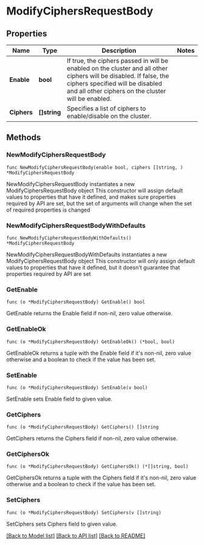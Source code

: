 # ModifyCiphersRequestBody

## Properties

Name | Type | Description | Notes
------------ | ------------- | ------------- | -------------
**Enable** | **bool** | If true, the ciphers passed in will be enabled on the cluster and all other ciphers will be disabled. If false, the ciphers specified will be disabled and all other ciphers on the cluster will be enabled. | 
**Ciphers** | **[]string** | Specifies a list of ciphers to enable/disable on the cluster. | 

## Methods

### NewModifyCiphersRequestBody

`func NewModifyCiphersRequestBody(enable bool, ciphers []string, ) *ModifyCiphersRequestBody`

NewModifyCiphersRequestBody instantiates a new ModifyCiphersRequestBody object
This constructor will assign default values to properties that have it defined,
and makes sure properties required by API are set, but the set of arguments
will change when the set of required properties is changed

### NewModifyCiphersRequestBodyWithDefaults

`func NewModifyCiphersRequestBodyWithDefaults() *ModifyCiphersRequestBody`

NewModifyCiphersRequestBodyWithDefaults instantiates a new ModifyCiphersRequestBody object
This constructor will only assign default values to properties that have it defined,
but it doesn't guarantee that properties required by API are set

### GetEnable

`func (o *ModifyCiphersRequestBody) GetEnable() bool`

GetEnable returns the Enable field if non-nil, zero value otherwise.

### GetEnableOk

`func (o *ModifyCiphersRequestBody) GetEnableOk() (*bool, bool)`

GetEnableOk returns a tuple with the Enable field if it's non-nil, zero value otherwise
and a boolean to check if the value has been set.

### SetEnable

`func (o *ModifyCiphersRequestBody) SetEnable(v bool)`

SetEnable sets Enable field to given value.


### GetCiphers

`func (o *ModifyCiphersRequestBody) GetCiphers() []string`

GetCiphers returns the Ciphers field if non-nil, zero value otherwise.

### GetCiphersOk

`func (o *ModifyCiphersRequestBody) GetCiphersOk() (*[]string, bool)`

GetCiphersOk returns a tuple with the Ciphers field if it's non-nil, zero value otherwise
and a boolean to check if the value has been set.

### SetCiphers

`func (o *ModifyCiphersRequestBody) SetCiphers(v []string)`

SetCiphers sets Ciphers field to given value.



[[Back to Model list]](../README.md#documentation-for-models) [[Back to API list]](../README.md#documentation-for-api-endpoints) [[Back to README]](../README.md)


